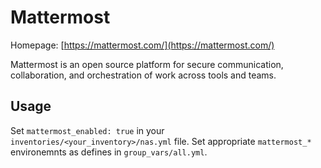 # Mattermost

Homepage: [https://mattermost.com/](https://mattermost.com/)

Mattermost is an open source platform for secure communication, collaboration, and orchestration of work across tools and teams.

## Usage

Set `mattermost_enabled: true` in your `inventories/<your_inventory>/nas.yml` file. Set appropriate `mattermost_*` environemnts as defines in `group_vars/all.yml`.